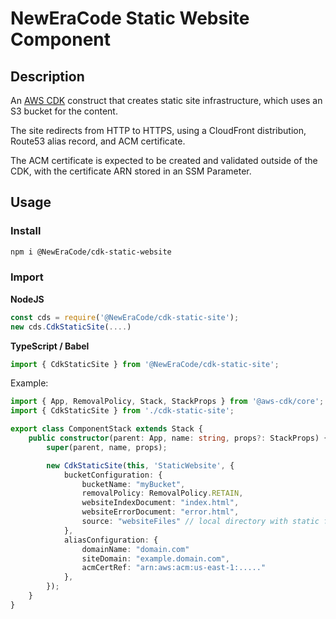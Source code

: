 # NewEraCode Static Website Component

## Description

An [AWS CDK](https://docs.aws.amazon.com/cdk/latest/guide/home.html) construct that creates static site infrastructure, which uses an S3 bucket for the content.

The site redirects from HTTP to HTTPS, using a CloudFront distribution,
Route53 alias record, and ACM certificate.

The ACM certificate is expected to be created and validated outside of the CDK,
with the certificate ARN stored in an SSM Parameter.

## Usage

### Install

```bash
npm i @NewEraCode/cdk-static-website
```
### Import

**NodeJS**
```javascript
const cds = require('@NewEraCode/cdk-static-site');
new cds.CdkStaticSite(....)
```
**TypeScript / Babel**
```typescript
import { CdkStaticSite } from '@NewEraCode/cdk-static-site';
```

Example:

```typescript
import { App, RemovalPolicy, Stack, StackProps } from '@aws-cdk/core';
import { CdkStaticSite } from './cdk-static-site';

export class ComponentStack extends Stack {
    public constructor(parent: App, name: string, props?: StackProps) {
        super(parent, name, props);

        new CdkStaticSite(this, 'StaticWebsite', {
            bucketConfiguration: {
                bucketName: "myBucket",
                removalPolicy: RemovalPolicy.RETAIN,
                websiteIndexDocument: "index.html",
                websiteErrorDocument: "error.html",
                source: "websiteFiles" // local directory with static files
            },
            aliasConfiguration: {
                domainName: "domain.com"
                siteDomain: "example.domain.com",
                acmCertRef: "arn:aws:acm:us-east-1:....."
            },
        });
    }
}
```
